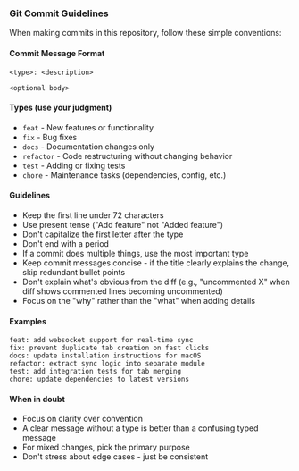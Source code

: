 ### Git Commit Guidelines

When making commits in this repository, follow these simple conventions:

#### Commit Message Format

```
<type>: <description>

<optional body>
```

#### Types (use your judgment)

- `feat` - New features or functionality
- `fix` - Bug fixes
- `docs` - Documentation changes only
- `refactor` - Code restructuring without changing behavior
- `test` - Adding or fixing tests
- `chore` - Maintenance tasks (dependencies, config, etc.)

#### Guidelines

- Keep the first line under 72 characters
- Use present tense ("Add feature" not "Added feature")
- Don't capitalize the first letter after the type
- Don't end with a period
- If a commit does multiple things, use the most important type
- Keep commit messages concise - if the title clearly explains the change, skip redundant bullet points
- Don't explain what's obvious from the diff (e.g., "uncommented X" when diff shows commented lines becoming uncommented)
- Focus on the "why" rather than the "what" when adding details

#### Examples

```
feat: add websocket support for real-time sync
fix: prevent duplicate tab creation on fast clicks
docs: update installation instructions for macOS
refactor: extract sync logic into separate module
test: add integration tests for tab merging
chore: update dependencies to latest versions
```

#### When in doubt

- Focus on clarity over convention
- A clear message without a type is better than a confusing typed message
- For mixed changes, pick the primary purpose
- Don't stress about edge cases - just be consistent
